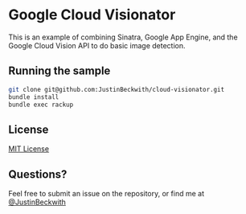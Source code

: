 # Google Cloud Visionator

This is an example of combining Sinatra, Google App Engine, and the Google Cloud Vision API to do basic image detection.  

## Running the sample

```sh
git clone git@github.com:JustinBeckwith/cloud-visionator.git
bundle install
bundle exec rackup
```

## License
[MIT License](LICENSE.md)

## Questions?
Feel free to submit an issue on the repository, or find me at [@JustinBeckwith](http://twitter.com/JustinBeckwith)
